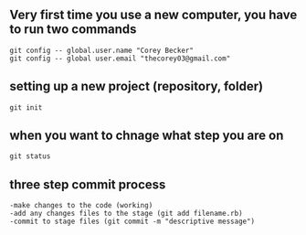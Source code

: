 Very first time you use a new computer, you have to run two commands
--------------------------------------------------------------------

    git config -- global.user.name "Corey Becker"
    git config -- global user.email "thecorey03@gmail.com"

setting up a new project (repository, folder)
--------------------------------------------------------------------

    git init

when you want to chnage what step you are on
--------------------------------------------------------------------

    git status

three step commit process
--------------------------------------------------------------------
    -make changes to the code (working)
    -add any changes files to the stage (git add filename.rb)
    -commit to stage files (git commit -m "descriptive message")
